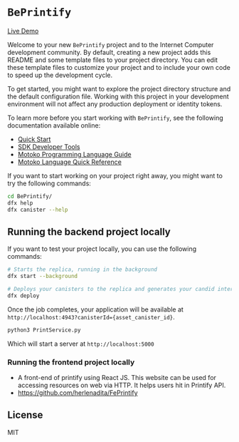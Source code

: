 # `BePrintify`
<a href="https://rohan-hari.github.io/Postman-Clone-React/">Live Demo</a> 

Welcome to your new `BePrintify` project and to the Internet Computer development community. By default, creating a new project adds this README and some template files to your project directory. You can edit these template files to customize your project and to include your own code to speed up the development cycle.

To get started, you might want to explore the project directory structure and the default configuration file. Working with this project in your development environment will not affect any production deployment or identity tokens.

To learn more before you start working with `BePrintify`, see the following documentation available online:

- [Quick Start](https://internetcomputer.org/docs/current/developer-docs/setup/deploy-locally)
- [SDK Developer Tools](https://internetcomputer.org/docs/current/developer-docs/setup/install)
- [Motoko Programming Language Guide](https://internetcomputer.org/docs/current/motoko/main/motoko)
- [Motoko Language Quick Reference](https://internetcomputer.org/docs/current/motoko/main/language-manual)

If you want to start working on your project right away, you might want to try the following commands:

```bash
cd BePrintify/
dfx help
dfx canister --help
```

## Running the backend project locally

If you want to test your project locally, you can use the following commands:

```bash
# Starts the replica, running in the background
dfx start --background

# Deploys your canisters to the replica and generates your candid interface
dfx deploy
```

Once the job completes, your application will be available at `http://localhost:4943?canisterId={asset_canister_id}`.

```bash
python3 PrintService.py
```

Which will start a server at `http://localhost:5000`

### Running the frontend project locally

- A front-end of printify using React JS. This website can be used for accessing resources on web via HTTP. It helps users hit in Printify API.
- https://github.com/herlenadita/FePrintify

## License

MIT
